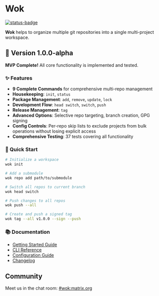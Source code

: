# Wok

[![status-badge](https://ci.codeberg.org/api/badges/12553/status.svg)](https://ci.codeberg.org/repos/12553)

**Wok** helps to organize multiple git repositories into a single multi-project workspace.

## 🚀 Version 1.0.0-alpha

**MVP Complete!** All core functionality is implemented and tested.

### ✨ Features

- **9 Complete Commands** for comprehensive multi-repo management
- **Housekeeping**: `init`, `status`
- **Package Management**: `add`, `remove`, `update`, `lock`
- **Development Flow**: `head switch`, `switch`, `push`
- **Release Management**: `tag`
- **Advanced Options**: Selective repo targeting, branch creation, GPG signing
- **Config Controls**: Per-repo skip lists to exclude projects from bulk operations without losing explicit access
- **Comprehensive Testing**: 37 tests covering all functionality

### 🎯 Quick Start

```bash
# Initialize a workspace
wok init

# Add a submodule
wok repo add path/to/submodule

# Switch all repos to current branch
wok head switch

# Push changes to all repos
wok push --all

# Create and push a signed tag
wok tag --all v1.0.0 --sign --push
```

### 📚 Documentation

- [Getting Started Guide](docs/getting-started.md)
- [CLI Reference](docs/cli.md)
- [Configuration Guide](docs/wokfile.md)
- [Changelog](CHANGELOG.md)

## Community

Meet us in the chat room: [#wok:matrix.org](https://matrix.to/#/#wok:matrix.org)
